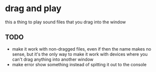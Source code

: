 # drag and play

this a thing to play sound files that you drag into the window

## TODO

* make it work with non-dragged files, even if then the name makes no sense, but it's the only way to make it work with devices where you can't drag anything into another window
* make error show something instead of spitting it out to the console
